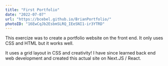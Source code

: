 ```yaml
---
title: "First Portfolio"
date: "2022-07-07"
url: "https://bcebel.github.io/BrianPortfolio/"
photoID: "16EwCqJb2EsbmSLRQ_IEeSNI1-ir3YTRD"
---
```


This exercize was to create a portfolio website on the front end.   It only uses CSS and HTML but it works well.

It uses a grid layout in CSS and creativity!  I have since learned back end web development and created this actual site on Next.JS / React.  


